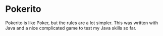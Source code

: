 # Pokerito
Pokerito is like Poker, but the rules are a lot simpler. This was written with Java and a nice complicated game to test my Java skills so far.
